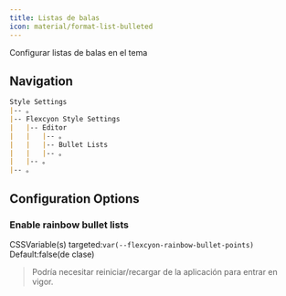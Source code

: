 ```yaml
---
title: Listas de balas
icon: material/format-list-bulleted
---
```


Configurar listas de balas en el tema

## Navigation

```md
Style Settings
|-- 。
|-- Flexcyon Style Settings
|   |-- Editor
|   |   |-- 。
|   |   |-- Bullet Lists
|   |   |-- 。
|   |-- 。
|-- 。
```

## Configuration Options

### Enable rainbow bullet lists

CSSVariable(s) targeted:`var(--flexcyon-rainbow-bullet-points)`
Default:false(de clase)
> Podría necesitar reiniciar/recargar de la aplicación para entrar en vigor.

